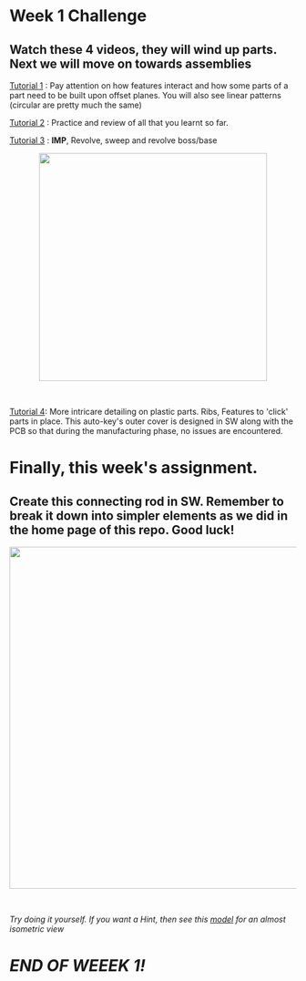 # Week 1 Challenge
## Watch these 4 videos, they will wind up parts. Next we will move on towards assemblies

[Tutorial 1](https://drive.google.com/file/d/14XgXDEwvqJQQukhEA5nY1rGKtghLK_xS/view?usp=sharing) : Pay attention on how features interact and how some parts of a part need to be built upon offset planes. You will also see linear patterns (circular are pretty much the same)


[Tutorial 2](https://drive.google.com/file/d/1drfmisQimBj458ODrOPE8r25s4SPefbb/view?usp=sharing) : Practice and review of all that you learnt so far.


[Tutorial 3](https://drive.google.com/file/d/146Bx3wmSrZvrW4tRGV7YdTVdZnMgF9X6/view?usp=sharing)  : **IMP**, Revolve, sweep and revolve boss/base
<p align="center">
 <img  width="400" height="400" src="https://github.com/Robotics-Club-IIT-BHU/HDS-SummperCamp21/blob/main/media/214x3xysvv471.jpg">
 <p align="center">
 <i></i><br> 
</p>


[Tutorial 4](https://drive.google.com/file/d/1PGH6PjyLPrUxJpVmMp7vLgwpSSjuHEdD/view?usp=sharing): More intricare detailing on plastic parts. Ribs, Features to 'click' parts in place. This auto-key's outer cover is designed in SW along with the PCB so that during the manufacturing phase, no issues are encountered.


# Finally, this week's assignment.
## Create this connecting rod in SW. Remember to break it down into simpler elements as we did in the home page of this repo. Good luck!

<p align="center">
 <img  width="600" height="600" src="https://github.com/Robotics-Club-IIT-BHU/HDS-SummperCamp21/blob/main/media/12.png">
 <p align="center">
 <i></i><br> 
</p>

_Try doing it yourself. If you want a Hint, then see this [model](https://1drv.ms/u/s!An3mBuBflLcDpEpZZSUbnJNIMEfe) for an almost isometric view_ 

# *END OF WEEEK 1!*



